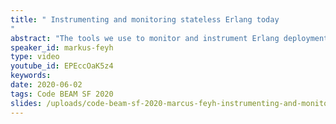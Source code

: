 ```yaml
---
title: " Instrumenting and monitoring stateless Erlang today
"
abstract: "The tools we use to monitor and instrument Erlang deployments have changed rapidly. One of the difficulties many developers and managers have shared is a lack of good monitoring and instrumentation for Erlang. In this talk, I will talk about a journey towards a standardized stack of tools for monitoring and instrumentation for stateless Erlang deployments. Are you facing questions about whether your DB, application logic or networking is creating latency? Are you wondering how many requests you getting and which requests take the longest?"
speaker_id: markus-feyh
type: video
youtube_id: EPEccOaK5z4
keywords: 
date: 2020-06-02
tags: Code BEAM SF 2020
slides: /uploads/code-beam-sf-2020-marcus-feyh-instrumenting-and-monitoring-stateless-erlang-today.pdf
---
```


